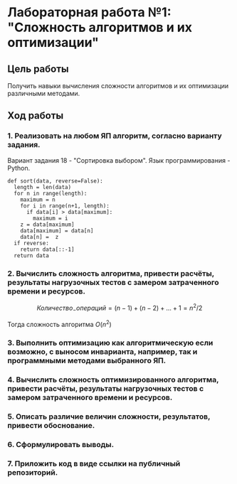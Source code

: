 # Лабораторная работа №1: "Сложность алгоритмов и их оптимизации"
## Цель работы
Получить навыки вычисления сложности алгоритмов и их оптимизации различными методами.
## Ход работы
### 1. Реализовать на любом ЯП алгоритм, согласно варианту задания.
Вариант задания 18 - "Сортировка выбором". Язык программирования - Python.
```python3
def sort(data, reverse=False):
  length = len(data)
  for n in range(length):
    maximum = n
    for i in range(n+1, length):
      if data[i] > data[maximum]:
        maximum = i
    z = data[maximum]
    data[maximum] = data[n]
    data[n] =  z
  if reverse:
    return data[::-1]
  return data
```
### 2. Вычислить сложность алгоритма, привести расчёты, результаты нагрузочных тестов с замером затраченного времени и ресурсов.

$$ Количество_-операций =  (n-1) + (n-2) + ... + 1 = n^2 /2$$

Тогда сложность алгоритма $O(n^2)$

### 3. Выполнить оптимизацию как алгоритмическую если возможно, с выносом инварианта, например, так и программными методами выбранного ЯП.

### 4. Вычислить сложность оптимизированного алгоритма, привести расчёты, результаты нагрузочных тестов с замером затраченного времени и ресурсов.

### 5. Описать различие величин сложности, результатов, привести обоснование.

### 6. Сформулировать выводы.

### 7. Приложить код в виде ссылки на публичный репозиторий.
